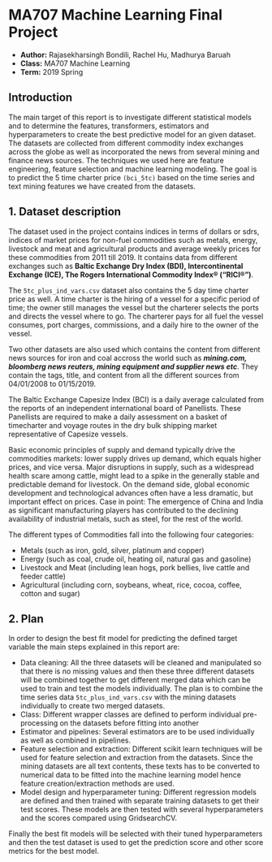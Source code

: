 # MA707 Machine Learning Final Project 
- __Author:__ Rajasekharsingh Bondili, Rachel Hu, Madhurya Baruah
- __Class:__ MA707 Machine Learning
- __Term:__ 2019 Spring

## Introduction 
The main target of this report is to investigate different statistical models and to determine the features, transformers, estimators and hyperparameters to create the best predictive model for an given dataset. The datasets are collected from different commodity index exchanges across the globe as well as incorporated the news from several mining and finance news sources. The techniques we used here are feature engineering, feature selection and machine learning modeling. The goal is to predict the 5 time charter price `(bci_5tc)` based on the time series and text mining features we have created from the datasets.


## 1. Dataset description
The dataset used in the project contains indices in terms of dollars or sdrs, indices of market prices for non-fuel commodities such as metals, energy, livestock and meat and agricultural products and average weekly prices for these commodities from 2011 till 2019. It contains data from different exchanges such as **Baltic Exchange Dry Index (BDI), Intercontinental Exchange (ICE), The Rogers International Commodity Index® (“RICI®”)**. 

The `5tc_plus_ind_vars.csv` dataset also contains the 5 day time charter price as well. A time charter is the hiring of a vessel for a specific period of time; the owner still manages the vessel but the charterer selects the ports and directs the vessel where to go. The charterer pays for all fuel the vessel consumes, port charges, commissions, and a daily hire to the owner of the vessel.

Two other datasets are also used which contains the content from different news sources for iron and coal accross the world such as ***mining.com, bloomberg news reuters, mining equipment and supplier news etc***. They contain the tags, title, and content from all the different sources from 04/01/2008 to 01/15/2019.

The Baltic Exchange Capesize Index (BCI) is a daily average calculated from the reports of an independent international board of Panellists. These Panellists are required to make a daily assessment on a basket of timecharter and voyage routes in the dry bulk shipping market representative of Capesize vessels. 

Basic economic principles of supply and demand typically drive the commodities markets: lower supply drives up demand, which equals higher prices, and vice versa. Major disruptions in supply, such as a widespread health scare among cattle, might lead to a spike in the generally stable and predictable demand for livestock. On the demand side, global economic development and technological advances often have a less dramatic, but important effect on prices. Case in point: The emergence of China and India as significant manufacturing players has contributed to the declining availability of industrial metals, such as steel, for the rest of the world.

The different types of Commodities fall into the following four categories:

  - Metals (such as iron, gold, silver, platinum and copper)
  - Energy (such as coal, crude oil, heating oil, natural gas and gasoline)
  - Livestock and Meat (including lean hogs, pork bellies, live cattle and feeder cattle)
  - Agricultural (including corn, soybeans, wheat, rice, cocoa, coffee, cotton and sugar)
  

## 2. Plan
In order to design the best fit model for predicting the defined target variable the main steps explained in this report are:
- Data cleaning: All the three datasets will be cleaned and manipulated so that there is no missing values and then these three different datasets will be combined together to get different merged data which can be used to train and test the models individually. The plan is to combine the time series data `5tc_plus_ind_vars.csv` with the mining datasets individually to create two merged datasets.
- Class: Different wrapper classes are defined to perform individual pre-processing on the datasets before fitting into another 
- Estimator and pipelines: Several estimators are to be used individually as well as combined in pipelines. 
- Feature selection and extraction: Different scikit learn techniques will be used for feature selection and extraction from the datasets. Since the mining datasets are all text contents, these texts has to be converted to numerical data to be fitted into the machine learning model hence feature creation/extraction methods are used.
- Model design and hyperparameter tuning: Different regression models are defined and then trained with separate training datasets to get their test scores. These models are then tested with several hyperparameters and the scores compared using GridsearchCV.

Finally the best fit models will be selected with their tuned hyperparameters and then the test dataset is used to get the prediction score and other score metrics for the best model.

